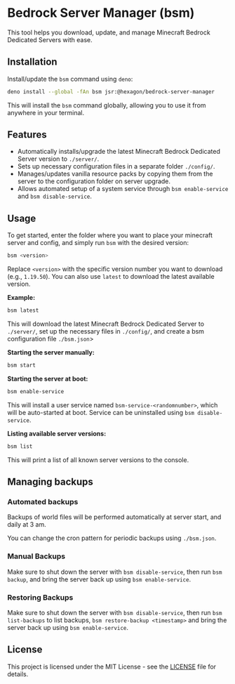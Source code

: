 # Bedrock Server Manager (bsm)

This tool helps you download, update, and manage Minecraft Bedrock Dedicated
Servers with ease.

## Installation

Install/update the `bsm` command using `deno`:

```bash
deno install --global -fAn bsm jsr:@hexagon/bedrock-server-manager
```

This will install the `bsm` command globally, allowing you to use it from
anywhere in your terminal.

## Features

- Automatically installs/upgrade the latest Minecraft Bedrock Dedicated Server
  version to `./server/`.
- Sets up necessary configuration files in a separate folder `./config/`.
- Manages/updates vanilla resource packs by copying them from the server to the
  configuration folder on server upgrade.
- Allows automated setup of a system service through `bsm enable-service` and
  `bsm disable-service`.

## Usage

To get started, enter the folder where you want to place your minecraft server
and config, and simply run `bsm` with the desired version:

```bash
bsm <version>
```

Replace `<version>` with the specific version number you want to download (e.g.,
`1.19.50`). You can also use `latest` to download the latest available version.

**Example:**

```bash
bsm latest
```

This will download the latest Minecraft Bedrock Dedicated Server to `./server/`,
set up the necessary files in `./config/`, and create a bsm configuration file
`./bsm.json`>

**Starting the server manually:**

```bash
bsm start
```

**Starting the server at boot:**

```bash
bsm enable-service
```

This will install a user service named `bsm-service-<randomnumber>`, which will
be auto-started at boot. Service can be uninstalled using `bsm disable-service`.

**Listing available server versions:**

```bash
bsm list
```

This will print a list of all known server versions to the console.

## Managing backups

### Automated backups

Backups of world files will be performed automatically at server start, and
daily at 3 am.

You can change the cron pattern for periodic backups using `./bsm.json`.

### Manual Backups

Make sure to shut down the server with `bsm disable-service`, then run
`bsm backup`, and bring the server back up using `bsm enable-service`.

### Restoring Backups

Make sure to shut down the server with `bsm disable-service`, then run
`bsm list-backups` to list backups, `bsm restore-backup <timestamp>` and bring
the server back up using `bsm enable-service`.

## License

This project is licensed under the MIT License - see the [LICENSE](LICENSE) file
for details.
